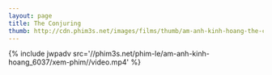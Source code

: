 ```yaml
---
layout: page
title: The Conjuring
thumb: http://cdn.phim3s.net/images/films/thumb/am-anh-kinh-hoang-the-conjuring-2013.jpg
---
```

{% include jwpadv src='//phim3s.net/phim-le/am-anh-kinh-hoang_6037/xem-phim//video.mp4' %}